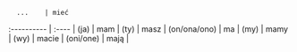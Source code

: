       ...    | mieć
 :---------- | :---- |
(ja)         | mam   |
(ty)         | masz  |
(on/ona/ono) | ma    |
(my)         | mamy  |
(wy)         | macie |
(oni/one)    | mają  |
